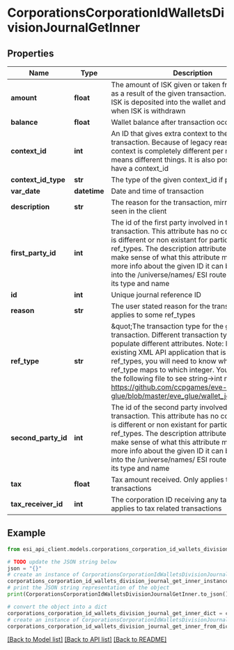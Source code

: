 # CorporationsCorporationIdWalletsDivisionJournalGetInner


## Properties

Name | Type | Description | Notes
------------ | ------------- | ------------- | -------------
**amount** | **float** | The amount of ISK given or taken from the wallet as a result of the given transaction. Positive when ISK is deposited into the wallet and negative when ISK is withdrawn | [optional] 
**balance** | **float** | Wallet balance after transaction occurred | [optional] 
**context_id** | **int** | An ID that gives extra context to the particular transaction. Because of legacy reasons the context is completely different per ref_type and means different things. It is also possible to not have a context_id | [optional] 
**context_id_type** | **str** | The type of the given context_id if present | [optional] 
**var_date** | **datetime** | Date and time of transaction | 
**description** | **str** | The reason for the transaction, mirrors what is seen in the client | 
**first_party_id** | **int** | The id of the first party involved in the transaction. This attribute has no consistency and is different or non existant for particular ref_types. The description attribute will help make sense of what this attribute means. For more info about the given ID it can be dropped into the /universe/names/ ESI route to determine its type and name | [optional] 
**id** | **int** | Unique journal reference ID | 
**reason** | **str** | The user stated reason for the transaction. Only applies to some ref_types | [optional] 
**ref_type** | **str** | \&quot;The transaction type for the given. transaction. Different transaction types will populate different attributes. Note: If you have an existing XML API application that is using ref_types, you will need to know which string ESI ref_type maps to which integer. You can look at the following file to see string-&gt;int mappings: https://github.com/ccpgames/eve-glue/blob/master/eve_glue/wallet_journal_ref.py\&quot; | 
**second_party_id** | **int** | The id of the second party involved in the transaction. This attribute has no consistency and is different or non existant for particular ref_types. The description attribute will help make sense of what this attribute means. For more info about the given ID it can be dropped into the /universe/names/ ESI route to determine its type and name | [optional] 
**tax** | **float** | Tax amount received. Only applies to tax related transactions | [optional] 
**tax_receiver_id** | **int** | The corporation ID receiving any tax paid. Only applies to tax related transactions | [optional] 

## Example

```python
from esi_api_client.models.corporations_corporation_id_wallets_division_journal_get_inner import CorporationsCorporationIdWalletsDivisionJournalGetInner

# TODO update the JSON string below
json = "{}"
# create an instance of CorporationsCorporationIdWalletsDivisionJournalGetInner from a JSON string
corporations_corporation_id_wallets_division_journal_get_inner_instance = CorporationsCorporationIdWalletsDivisionJournalGetInner.from_json(json)
# print the JSON string representation of the object
print(CorporationsCorporationIdWalletsDivisionJournalGetInner.to_json())

# convert the object into a dict
corporations_corporation_id_wallets_division_journal_get_inner_dict = corporations_corporation_id_wallets_division_journal_get_inner_instance.to_dict()
# create an instance of CorporationsCorporationIdWalletsDivisionJournalGetInner from a dict
corporations_corporation_id_wallets_division_journal_get_inner_from_dict = CorporationsCorporationIdWalletsDivisionJournalGetInner.from_dict(corporations_corporation_id_wallets_division_journal_get_inner_dict)
```
[[Back to Model list]](../README.md#documentation-for-models) [[Back to API list]](../README.md#documentation-for-api-endpoints) [[Back to README]](../README.md)


